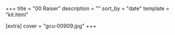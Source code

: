 +++
title = "00 Raiser"
description = ""
sort_by = "date"
template = "kit.html"

[extra]
cover = "gcu-00909.jpg"
+++